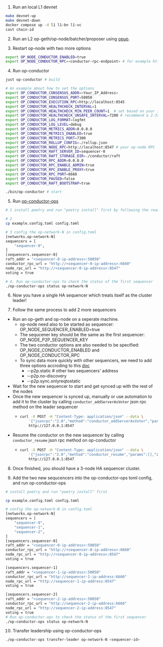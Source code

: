 1. Run an local L1 devnet
```bash
make devnet-up
make devnet-down
docker compose up -d l1 l1-bn l1-vc
cast chain-id
```
2. Run an L2 op-geth/op-node/batcher/proposer using [opup](https://github.com/zhiqiangxu/private_notes/blob/main/misc/beta_testnet_local_l1.md).

3. Restart op-node with two more options
```bash
export OP_NODE_CONDUCTOR_ENABLED=true
export OP_NODE_CONDUCTOR_RPC=<conductor-rpc-endpoint> # for example http://conductor:8545
```

4. Run op-conductor
```bash
just op-conductor # build

# An example about how to set the options
export OP_CONDUCTOR_CONSENSUS_ADDR=<Your_IP_Address>
export OP_CONDUCTOR_CONSENSUS_PORT=50050
export OP_CONDUCTOR_EXECUTION_RPC=http://localhost:8545
export OP_CONDUCTOR_HEALTHCHECK_INTERVAL=1
export OP_CONDUCTOR_HEALTHCHECK_MIN_PEER_COUNT=1  # set based on your internal p2p network peer count 
export OP_CONDUCTOR_HEALTHCHECK_UNSAFE_INTERVAL=7200 # recommend a 2-3x multiple of your network block time to account for temporary performance issues
export OP_CONDUCTOR_LOG_FORMAT=logfmt
export OP_CONDUCTOR_LOG_LEVEL=debug
export OP_CONDUCTOR_METRICS_ADDR=0.0.0.0
export OP_CONDUCTOR_METRICS_ENABLED=true
export OP_CONDUCTOR_METRICS_PORT=7300
export OP_CONDUCTOR_ROLLUP_CONFIG=./rollup.json
export OP_CONDUCTOR_NODE_RPC=http://localhost:8547 # your op-node RPC
export OP_CONDUCTOR_RAFT_SERVER_ID=sequencer-0
export OP_CONDUCTOR_RAFT_STORAGE_DIR=./conductor/raft
export OP_CONDUCTOR_RPC_ADDR=0.0.0.0
export OP_CONDUCTOR_RPC_ENABLE_ADMIN=true
export OP_CONDUCTOR_RPC_ENABLE_PROXY=true
export OP_CONDUCTOR_RPC_PORT=6660
export OP_CONDUCTOR_PAUSED=false
export OP_CONDUCTOR_RAFT_BOOTSTRAP=true

./bin/op-conductor # start
```
5. Run [op-conductor-ops](https://github.com/ethereum-optimism/infra/tree/main/op-conductor-ops)
```bash
# 1 install poetry and run "poetry install" first by following the readme.md

# 2
cp example.config.toml config.toml

# 3 config the op-network-N in config.toml
[networks.op-network-N]
sequencers = [
    "sequencer-0",
]
[sequencers.sequencer-0]
raft_addr = "<sequencer-0-ip-address>:50050"
conductor_rpc_url = "http://<sequencer-0-ip-address>:6660"
node_rpc_url = "http://<sequencer-0-ip-address>:8547"
voting = true

# 4. Run op-conductor-ops to check the status of the first sequencer
./op-conductor-ops status op-network-N
```

6. Now you have a single HA sequencer which treats itself as the cluster leader!

7. Follow the same process to add 2 more sequencers
 - Run an op-geth and op-node on a seperate machine.
     - op-node need also to be started as sequencer: OP_NODE_SEQUENCER_ENABLED=true
     - The sequcener key should be the same as the first sequencer: OP_NODE_P2P_SEQUENCER_KEY
     - The two conductor options are also needed to be specified: OP_NODE_CONDUCTOR_ENABLED and OP_NODE_CONDUCTOR_RPC
     - To sync data more quickly with other sequencers, we need to add three options accroding to this [doc](https://github.com/ethstorage/pm/blob/main/L2/beta_testnet_new_node.md)
         - --p2p.static # other two sequencers' address
         - --p2p.no-discovery
         - --p2p.sync.onlyreqtostatic
  - Wait for the new sequencer to start and get synced up with the rest of the nodes
  - Once the new sequencer is synced up, manually or use automation to add it to the cluster by calling `conductor_addServerAsVoter` json rpc method on the leader sequencer
      - ```bash
        curl -X POST -H "Content-Type: application/json" --data \
            '{"jsonrpc":"2.0","method":"conductor_addServerAsVoter","params":[<raft-server-id>, <raft-consensus-addr>, <raft-config-version>],"id":1}'  \
            http://127.0.0.1:8547
        ```
  - Resume the conductor on the new sequencer by calling `conductor_resume` json rpc method on op-conductor
      - ```bash
        curl -X POST -H "Content-Type: application/json" --data \
            '{"jsonrpc":"2.0","method":"conductor_resume","params":[],"id":1}'  \
            http://127.0.0.1:8547
        ```

8. Once finished, you should have a 3-node HA sequencer cluster.

9. Add the two new sequcencers into the op-conductor-ops toml config, and run op-conductor-ops
```bash
# install poetry and run "poetry install" first

cp example.config.toml config.toml

# config the op-network-N in config.toml
[networks.op-network-N]
sequencers = [
    "sequencer-0",
    "sequencer-1",
    "sequencer-2",
]
[sequencers.sequencer-0]
raft_addr = "<sequencer-0-ip-address>:50050"
conductor_rpc_url = "http://<sequencer-0-ip-address>:6660"
node_rpc_url = "http://<sequencer-0-ip-address>:8547"
voting = true

[sequencers.sequencer-1]
raft_addr = "<sequencer-1-ip-address>:50050"
conductor_rpc_url = "http://sequencer-1-ip-address:6660"
node_rpc_url = "http://sequencer-1-ip-address:8547"
voting = true

[sequencers.sequencer-2]
raft_addr = "<sequencer-2-ip-address>:50050"
conductor_rpc_url = "http://sequencer-2-ip-address:6660"
node_rpc_url = "http://sequencer-2-ip-address:8547"
voting = true
# Run op-conductor-ops to check the status of the first sequencer
./op-conductor-ops status op-network-N
```

10. Transfer leadership using op-conductor-ops
```bash
./op-conductor-ops transfer-leader op-network-N <sequencer-id>
```

